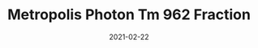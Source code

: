 ---
tags: 
  - "To Market"
  - "Rubber Flooring"
  - "Metropolis"
title: "Metropolis Photon Tm 962 Fraction"
designer: "To Market"
image_primary: "img/Photon-TM962%20Fraction.jpg"
href: "https://www.tomkt.com/atmosphere-metropolis-swatches"
description: "SIZE%3A%207.08%u201D%20X%20%A047.24%u201D%20/%20GAUGE%3A%A04.0mm%20vinyl%20+%201.0mm%20AcoustX%20Backing%20%3D%205.0mm%20.5mm%20%2820%20mil%29%A0"
category: "rubber-flooring-metropolis"
subtitle: ""
manufacturer: "ToMarket"
slug: "/manufacturers/tomarket/rubber-flooring-metropolis/to-market-metropolis-photon-tm-962-fraction"
date: "2021-02-22"
---